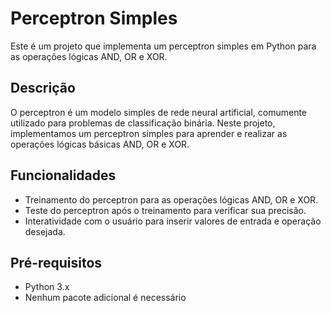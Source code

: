 # Perceptron Simples

Este é um projeto que implementa um perceptron simples em Python para as operações lógicas AND, OR e XOR.

## Descrição

O perceptron é um modelo simples de rede neural artificial, comumente utilizado para problemas de classificação binária. Neste projeto, implementamos um perceptron simples para aprender e realizar as operações lógicas básicas AND, OR e XOR.

## Funcionalidades

- Treinamento do perceptron para as operações lógicas AND, OR e XOR.
- Teste do perceptron após o treinamento para verificar sua precisão.
- Interatividade com o usuário para inserir valores de entrada e operação desejada.

## Pré-requisitos

- Python 3.x
- Nenhum pacote adicional é necessário
